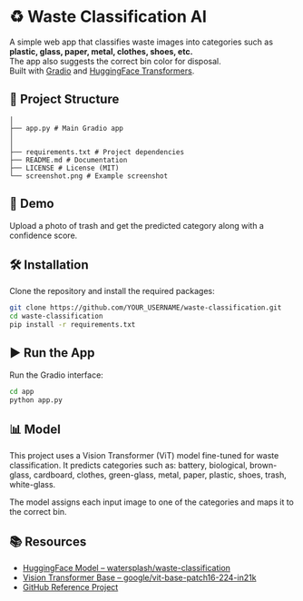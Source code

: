 # ♻️ Waste Classification AI

A simple web app that classifies waste images into categories such as **plastic, glass, paper, metal, clothes, shoes, etc.**  
The app also suggests the correct bin color for disposal.  
Built with [Gradio](https://gradio.app/) and [HuggingFace Transformers](https://huggingface.co/).


## 📂 Project Structure
```waste-classification/
│
├── app.py # Main Gradio app
│ 
│
├── requirements.txt # Project dependencies
├── README.md # Documentation
├── LICENSE # License (MIT)
└── screenshot.png # Example screenshot
```


## 🚀 Demo
Upload a photo of trash and get the predicted category along with a confidence score.



## 🛠️ Installation
Clone the repository and install the required packages:

```bash
git clone https://github.com/YOUR_USERNAME/waste-classification.git
cd waste-classification
pip install -r requirements.txt
```


## ▶️ Run the App
Run the Gradio interface:

```bash
cd app
python app.py
```


## 📊 Model
This project uses a Vision Transformer (ViT) model fine-tuned for waste classification.
It predicts categories such as:
battery, biological, brown-glass, cardboard, clothes, green-glass, metal, paper, plastic, shoes, trash, white-glass.

The model assigns each input image to one of the categories and maps it to the correct bin.



## 📚 Resources
- [HuggingFace Model – watersplash/waste-classification](https://huggingface.co/watersplash/waste-classification)
- [Vision Transformer Base – google/vit-base-patch16-224-in21k](https://huggingface.co/google/vit-base-patch16-224-in21k)
- [GitHub Reference Project](https://github.com/KomaliValluru/waste-classification)


